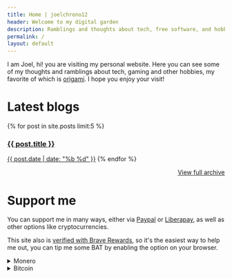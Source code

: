 ```yaml
---
title: Home | joelchrono12
header: Welcome to my digital garden
description: Ramblings and thoughts about tech, free software, and hobbies of my life, shared bit by bit.
permalink: /
layout: default
---
```


I am Joel, hi! you are visiting my personal website. Here you can see some of my thoughts and ramblings about tech, gaming and other hobbies, my favorite of which is <a href='/origami/'>origami</a>. I hope you enjoy your visit!

# Latest blogs 


<div class="posts">
{% for post in site.posts limit:5 %}
<a class="post" href="{{ post.url }}"><h3 class="post-title">{{ post.title }}</h3><span class="post-date">{{ post.date | date: "%b %d" }}</span></a>
{% endfor %} 
</div>
<p style="text-align: right" ><a href="/blog">View full archive</a></p>
<!--<hr>-->

# Support me

You can support me in many ways, either via [Paypal](https://www.paypal.com/donate/?hosted_button_id=NAD2DMRXY22EW) or [Liberapay](https://liberapay.com/joelchrono12/donate), as well as other options like cryptocurrencies.

This site also is [verified with Brave Rewards](https://brave.com/), so it's the easiest way to help me out, you can tip me some BAT by enabling the option on your browser.

<details>
<summary>Monero</summary>
You can also <b>tip me with Monero</b> if you want something anonymous and privacy respecting!
<pre>
45Y7FRc1SfrB8YsoJKnoWqTxRaLdFRghaB5EvVaLhs3BMmr3mT5jsooKVVefyF6m4Hg3CyM24q7Ck6TrnbhWmmEMLVJmc1e
</pre>
<center><img src="./assets/img/monero"/></center>
</details>
<details>
<summary>Bitcoin</summary>
If you want to, I guess Bitcoin is fine too:
<pre>
bc1qhgpzq9x3lvnzm5nszqwr8a38mhcnu5y9vg3uhf
</pre>
</details>
